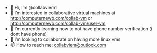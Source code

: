 - 👋 Hi, I’m @collabviem1
- 👀 I’m interested in collaborative virtual machines at http://computernewb.com/collab-vm or http://computernewb.com/collab-vm/user-vm
- 🌱 I’m currently learning how to not have phone number verification (i dont have phone)
- 💞️ I’m looking to collaborate on having more linux vms
- 📫 How to reach me: collabviem@outlook.com

<!---
collabviem1/collabviem1 is a ✨ special ✨ repository because its `README.md` (this file) appears on your GitHub profile.
You can click the Preview link to take a look at your changes.
--->
